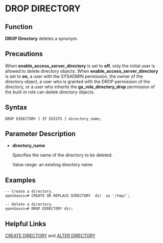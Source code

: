 # DROP DIRECTORY<a name="EN-US_TOPIC_0289900633"></a>

## Function<a name="en-us_topic_0283137028_en-us_topic_0237122136_en-us_topic_0059779050_s7810bb02b5b247fd92d22d7e328c870f"></a>

**DROP Directory**  deletes a synonym.

## Precautions<a name="en-us_topic_0283137028_en-us_topic_0237122136_en-us_topic_0059779050_sd775e695334845048410c46ecc8adaea"></a>

When  **enable\_access\_server\_directory**  is set to  **off**, only the initial user is allowed to delete directory objects. When  **enable\_access\_server\_directory**  is set to  **on**, a user with the SYSADMIN permission, the owner of the directory object, a user who is granted with the DROP permission of the directory, or a user who inherits the  **gs\_role\_directory\_drop**  permission of the built-in role can delete directory objects.

## Syntax<a name="en-us_topic_0283137028_en-us_topic_0237122136_en-us_topic_0059779050_s6d36dd755c5a47d086e5b767a88f208b"></a>

```
DROP DIRECTORY [ IF EXISTS ] directory_name;
```

## Parameter Description<a name="en-us_topic_0283137028_en-us_topic_0237122136_section1185722174518"></a>

-   **directory\_name**

    Specifies the name of the directory to be deleted.

    Value range: an existing directory name


## Examples<a name="en-us_topic_0283137028_en-us_topic_0237122136_section54683394512"></a>

```
-- Create a directory.
openGauss=# CREATE OR REPLACE DIRECTORY  dir  as '/tmp/';

-- Delete a directory.
openGauss=# DROP DIRECTORY dir;
```

## Helpful Links<a name="en-us_topic_0283137028_en-us_topic_0237122136_section14134121715454"></a>

[CREATE DIRECTORY](create-directory.md)  and  [ALTER DIRECTORY](alter-directory.md)

